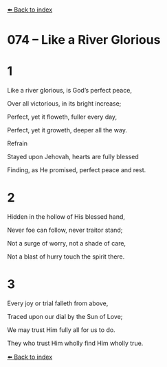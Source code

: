 [⬅️ Back to index](../README.md)

# 074 – Like a River Glorious





# 1

Like a river glorious, is God’s perfect peace,

Over all victorious, in its bright increase;

Perfect, yet it floweth, fuller every day,

Perfect, yet it groweth, deeper all the way.



Refrain

Stayed upon Jehovah, hearts are fully blessed

Finding, as He promised, perfect peace and rest.



# 2

Hidden in the hollow of His blessed hand,

Never foe can follow, never traitor stand;

Not a surge of worry, not a shade of care,

Not a blast of hurry touch the spirit there.



# 3

Every joy or trial falleth from above,

Traced upon our dial by the Sun of Love;

We may trust Him fully all for us to do.

They who trust Him wholly find Him wholly true.

[⬅️ Back to index](../README.md)
